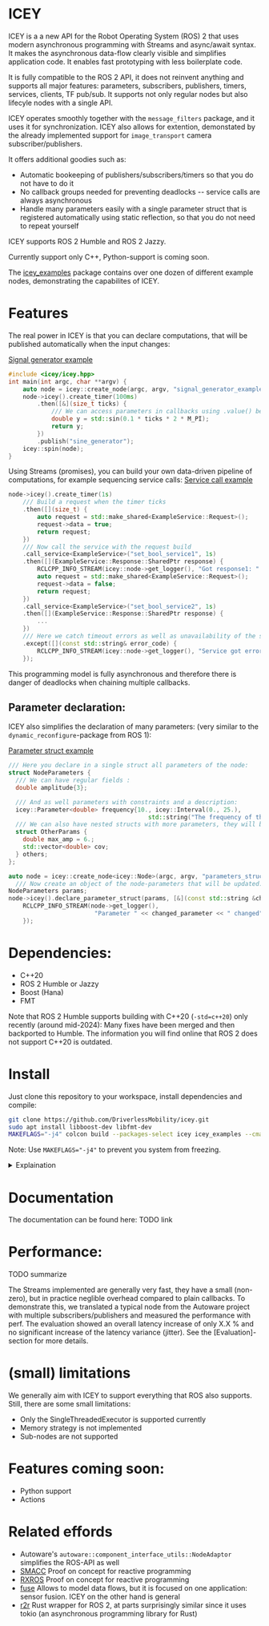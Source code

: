 # ICEY 

ICEY is a a new API for the Robot Operating System (ROS) 2 that uses modern asynchronous programming with Streams and async/await syntax. It makes the asynchronous data-flow clearly visible and simplifies application code. It enables fast prototyping with less boilerplate code.

It is fully compatible to the ROS 2 API, it does not reinvent anything and supports all major features: parameters, subscribers, publishers, timers, services, clients, TF pub/sub. It supports not only regular nodes but also lifecyle nodes with a single API. 

ICEY operates smoothly together with the  `message_filters` package, and it uses it for synchronization. ICEY also allows for extention, demonstated by the already implemented support for `image_transport` camera subscriber/publishers.

It offers additional goodies such as:
- Automatic bookeeping of publishers/subscribers/timers so that you do not have to do it 
- No callback groups needed for preventing deadlocks -- service calls are always asynchronous
- Handle many parameters easily with a single parameter struct that is registered automatically using static reflection, so that you do not need to repeat yourself

ICEY supports ROS 2 Humble and ROS 2 Jazzy.

Currently support only C++, Python-support is coming soon. 

The [icey_examples](icey_examples) package contains over one dozen of different example nodes, demonstrating the capabilites of ICEY.

# Features 

The real power in ICEY is that you can declare computations, that will  be published automatically when the input changes: 

[Signal generator example](icey_examples/src_signal_generator.cpp)
```cpp
#include <icey/icey.hpp>
int main(int argc, char **argv) {
    auto node = icey::create_node(argc, argv, "signal_generator_example");
    node->icey().create_timer(100ms)
        .then([&](size_t ticks) {
            /// We can access parameters in callbacks using .value() because parameters are always initialized first.
            double y = std::sin(0.1 * ticks * 2 * M_PI);
            return y;
        })
        .publish("sine_generator");
    icey::spin(node);
}
```

Using Streams (promises), you can build your own data-driven pipeline of computations, for example sequencing service calls: 
[Service call example](icey_examples/src/service_client.cpp)
```cpp
node->icey().create_timer(1s)
    /// Build a request when the timer ticks
    .then([](size_t) {
        auto request = std::make_shared<ExampleService::Request>();
        request->data = true;
        return request;
    })
    /// Now call the service with the request build
    .call_service<ExampleService>("set_bool_service1", 1s)
    .then([](ExampleService::Response::SharedPtr response) {
        RCLCPP_INFO_STREAM(icey::node->get_logger(), "Got response1: " << response->success);
        auto request = std::make_shared<ExampleService::Request>();
        request->data = false;
        return request;
    })
    .call_service<ExampleService>("set_bool_service2", 1s)
    .then([](ExampleService::Response::SharedPtr response) {
        ...
    })
    /// Here we catch timeout errors as well as unavailability of the service:
    .except([](const std::string& error_code) {
        RCLCPP_INFO_STREAM(icey::node->get_logger(), "Service got error: " << error_code);
    });
```     
This programming model is fully asynchronous and therefore there is danger of deadlocks when chaining multiple callbacks. 

## Parameter declaration: 
ICEY also simplifies the declaration of many parameters: (very similar to the `dynamic_reconfigure`-package from ROS 1):

[Parameter struct example](icey_examples/src/parameters_struct.cpp)
```cpp
/// Here you declare in a single struct all parameters of the node:
struct NodeParameters {
  /// We can have regular fields :
  double amplitude{3};

  /// And as well parameters with constraints and a description:
  icey::Parameter<double> frequency{10., icey::Interval(0., 25.),
                                       std::string("The frequency of the sine")};
  /// We can also have nested structs with more parameters, they will be named others.max_amp, others.cov:
  struct OtherParams {
    double max_amp = 6.;
    std::vector<double> cov;
  } others;
};

auto node = icey::create_node<icey::Node>(argc, argv, "parameters_struct_example");
  /// Now create an object of the node-parameters that will be updated:
NodeParameters params;
node->icey().declare_parameter_struct(params, [&](const std::string &changed_parameter) {
    RCLCPP_INFO_STREAM(node->get_logger(),
                        "Parameter " << changed_parameter << " changed");
    });
```
# Dependencies: 

- C++20 
- ROS 2 Humble or Jazzy
- Boost (Hana)
- FMT

Note that ROS 2 Humble supports building with C++20 (`-std=c++20`) only recently (around mid-2024): Many fixes have been merged and then backported to Humble. The information you will find online that ROS 2 does not support C++20 is outdated. 

# Install 

Just clone this repository to your workspace, install dependencies and compile: 

```sh
git clone https://github.com/DriverlessMobility/icey.git
sudo apt install libboost-dev libfmt-dev
MAKEFLAGS="-j4" colcon build --packages-select icey icey_examples --cmake-args -DCMAKE_BUILD_TYPE=Release
```

Note: Use `MAKEFLAGS="-j4"` to prevent you system from freezing. 

<details>

<summary>Explaination</summary>

By default, `colcon` will start as many compiler processes as there are CPU cores, if there are enough translation units (TU) to compile in parallel. The `icey_example` package contains ~20 examples and therefore TUs. Since GCC requires 1-3 GiB of RAM to compile a single TU using icey, on a machine with 20 CPU cores (such as a 12th generation Intel i7) and only 32 GiB of RAM, this will require more RAM than is available. So Linux starts swapping, which takes a very long time because at the same time the CPU load is also high. The result is an effectively unresponsive system.
Linux has an out-of-memory killer (OOM killer), but by default it is configured to be effectively useless, it won't kill the GCC processes.
By passing the option `MAKEFLAGS="-j4"`, only four jobs will be used, i.e. only 4 TUs will be compiled in parallel. This will prevent your system from freezing assuming you have at least 12 GiB of RAM.
Of course (and after you read this far) you can set it to whatever value you like.
We just want to prevent your first experience with ICEY from being "it freezes your system and you have to reboot", which would be very unpleasant.
</details>

# Documentation 

The documentation can be found here: TODO link 

# Performance: 

TODO summarize 

The Streams implemented are generally very fast, they have a small (non-zero), but in practice neglible overhead compared to plain callbacks. 
To demonstrate this, we translated a typical node from the Autoware project with multiple subscribers/publishers and measured the performance with perf. 
The evaluation showed an overall latency increase of only X.X % and no significant increase of the latency variance (jitter). 
See the [Evaluation]-section for more details. 

# (small) limitations

We generally aim with ICEY to support everything that ROS also supports. 
Still, there are some small limitations: 

- Only the SingleThreadedExecutor is supported currently
- Memory strategy is not implemented
- Sub-nodes are not supported

# Features coming soon:

- Python support 
- Actions 

# Related effords

- Autoware's `autoware::component_interface_utils::NodeAdaptor` simplifies the ROS-API as well 
- [SMACC](https://github.com/robosoft-ai/SMACC) Proof on concept for reactive programming
- [RXROS](https://github.com/rosin-project/rxros2) Proof on concept for reactive programming
- [fuse](https://github.com/locusrobotics/fuse) Allows to model data flows, but it is focused on one application: sensor fusion. ICEY on the other hand is general 
- [r2r](https://github.com/m-dahl/r2r_minimal_node/blob/master/r2r_minimal_node/src/main.rs) Rust wrapper for ROS 2, at parts surprisingly similar since it uses tokio (an asynchronous programming library for Rust)

